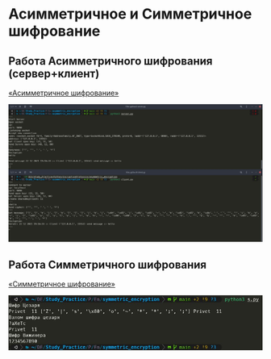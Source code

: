 # Асимметричное и Симметричное шифрование

## Работа Асимметричного шифрования (сервер+клиент)

[«Асимметричное шифрование»](https://github.com/Valyaevgeorgiy/Coding_praktikum/tree/main/Encryption_methods/Assymetric_encryption)

![img](https://github.com/bitcoineazy/Study_Practice/blob/main/images/asymmetric_encryption.jpg)


## Работа Симметричного шифрования

[«Симметричное шифрование»](https://github.com/Valyaevgeorgiy/Coding_praktikum/tree/main/Encryption_methods/Symmetric_encryption)

![img](https://github.com/bitcoineazy/Study_Practice/blob/main/images/symmetric_encryption.jpg) 





